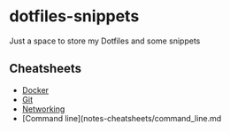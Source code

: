 # dotfiles-snippets
Just a space to store my Dotfiles and some snippets

## Cheatsheets

* [Docker](notes-cheatsheets/docker.md)
* [Git](notes-cheatsheets/git.md)
* [Networking](notes-cheatsheets/networking.md)
* [Command line](notes-cheatsheets/command_line.md
